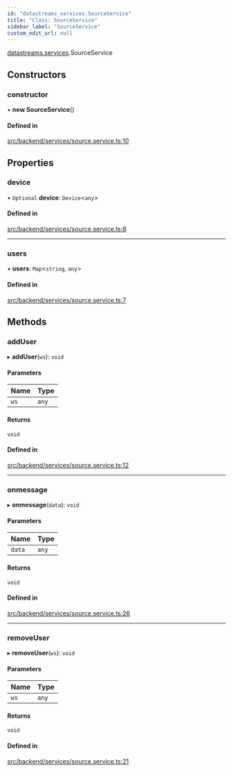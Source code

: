 ```yaml
---
id: "datastreams_services.SourceService"
title: "Class: SourceService"
sidebar_label: "SourceService"
custom_edit_url: null
---
```


[datastreams.services](../modules/datastreams_services).SourceService

## Constructors

### constructor

• **new SourceService**()

#### Defined in

[src/backend/services/source.service.ts:10](https://github.com/brainsatplay/datastreams-api/blob/b373a8f/src/backend/services/source.service.ts#L10)

## Properties

### device

• `Optional` **device**: `Device`<`any`\>

#### Defined in

[src/backend/services/source.service.ts:8](https://github.com/brainsatplay/datastreams-api/blob/b373a8f/src/backend/services/source.service.ts#L8)

___

### users

• **users**: `Map`<`string`, `any`\>

#### Defined in

[src/backend/services/source.service.ts:7](https://github.com/brainsatplay/datastreams-api/blob/b373a8f/src/backend/services/source.service.ts#L7)

## Methods

### addUser

▸ **addUser**(`ws`): `void`

#### Parameters

| Name | Type |
| :------ | :------ |
| `ws` | `any` |

#### Returns

`void`

#### Defined in

[src/backend/services/source.service.ts:12](https://github.com/brainsatplay/datastreams-api/blob/b373a8f/src/backend/services/source.service.ts#L12)

___

### onmessage

▸ **onmessage**(`data`): `void`

#### Parameters

| Name | Type |
| :------ | :------ |
| `data` | `any` |

#### Returns

`void`

#### Defined in

[src/backend/services/source.service.ts:26](https://github.com/brainsatplay/datastreams-api/blob/b373a8f/src/backend/services/source.service.ts#L26)

___

### removeUser

▸ **removeUser**(`ws`): `void`

#### Parameters

| Name | Type |
| :------ | :------ |
| `ws` | `any` |

#### Returns

`void`

#### Defined in

[src/backend/services/source.service.ts:21](https://github.com/brainsatplay/datastreams-api/blob/b373a8f/src/backend/services/source.service.ts#L21)
